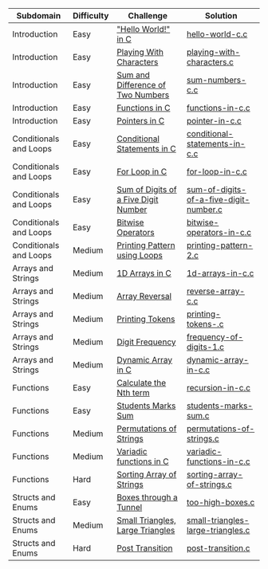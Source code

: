 | Subdomain | Difficulty | Challenge | Solution |
|--- |--- |--- |--- |
| Introduction | Easy | ["Hello World!" in C](https://www.hackerrank.com/challenges/hello-world-c/problem)|[hello-world-c.c](C_LANGUAGE_SECTION_HACKERRANK/hello-world-c.c) |
| Introduction | Easy | [Playing With Characters](https://www.hackerrank.com/challenges/playing-with-characters/problem)|[playing-with-characters.c](C_LANGUAGE_SECTION_HACKERRANK/playing-with-characters.c)|
| Introduction | Easy | [Sum and Difference of Two Numbers](https://www.hackerrank.com/challenges/sum-numbers-c/problem)|[sum-numbers-c.c](C_LANGUAGE_SECTION_HACKERRANK/sum-numbers-c.c)|
| Introduction | Easy | [Functions in C](https://www.hackerrank.com/challenges/functions-in-c/problem)|[functions-in-c.c](C_LANGUAGE_SECTION_HACKERRANK/functions-in-c.c)|
| Introduction | Easy | [Pointers in C](https://www.hackerrank.com/challenges/pointer-in-c/problem)|[pointer-in-c.c](C_LANGUAGE_SECTION_HACKERRANK/pointer-in-c.c)|
| Conditionals and Loops | Easy | [Conditional Statements in C](https://www.hackerrank.com/challenges/conditional-statements-in-c/problem)|[conditional-statements-in-c.c](C_LANGUAGE_SECTION_HACKERRANK/conditional-statements-in-c.c)|
| Conditionals and Loops | Easy | [For Loop in C](https://www.hackerrank.com/challenges/for-loop-in-c/problem)|[for-loop-in-c.c](c/for-loop-in-c.c)|
| Conditionals and Loops | Easy | [Sum of Digits of a Five Digit Number](https://www.hackerrank.com/challenges/sum-of-digits-of-a-five-digit-number/problem)|[sum-of-digits-of-a-five-digit-number.c](C_LANGUAGE_SECTION_HACKERRANK/sum-of-digits-of-a-five-digit-number.c)|
| Conditionals and Loops | Easy | [Bitwise Operators](https://www.hackerrank.com/challenges/bitwise-operators-in-c/problem)|[bitwise-operators-in-c.c](C_LANGUAGE_SECTION_HACKERRANK/bitwise-operators-in-c.c)|
| Conditionals and Loops | Medium | [Printing Pattern using Loops](https://www.hackerrank.com/challenges/printing-pattern-2/problem)|[printing-pattern-2.c](C_LANGUAGE_SECTION_HACKERRANK/printing-pattern-2.c)|
| Arrays and Strings | Medium | [1D Arrays in C](https://www.hackerrank.com/challenges/1d-arrays-in-c/problem)|[1d-arrays-in-c.c](C_LANGUAGE_SECTION_HACKERRANK/1d-arrays-in-c.c)|
| Arrays and Strings | Medium | [Array Reversal](https://www.hackerrank.com/challenges/reverse-array-c/problem)|[reverse-array-c.c](C_LANGUAGE_SECTION_HACKERRANK/reverse-array-c.c)|
| Arrays and Strings | Medium| [Printing Tokens](https://www.hackerrank.com/challenges/printing-tokens-/problem)|[printing-tokens-.c](C_LANGUAGE_SECTION_HACKERRANK/printing-tokens-.c)|
| Arrays and Strings| Medium | [Digit Frequency](https://www.hackerrank.com/challenges/frequency-of-digits-1/problem)|[frequency-of-digits-1.c](C_LANGUAGE_SECTION_HACKERRANK/frequency-of-digits-1.c)|
| Arrays and Strings | Medium | [Dynamic Array in C](https://www.hackerrank.com/challenges/dynamic-array-in-c/problem)|[dynamic-array-in-c.c](C_LANGUAGE_SECTION_HACKERRANK/dynamic-array-in-c.c)|
| Functions | Easy| [Calculate the Nth term](https://www.hackerrank.com/challenges/recursion-in-c/problem)|[recursion-in-c.c](C_LANGUAGE_SECTION_HACKERRANK/recursion-in-c.c)|
| Functions | Easy| [Students Marks Sum](https://www.hackerrank.com/challenges/students-marks-sum/problem)|[students-marks-sum.c](C_LANGUAGE_SECTION_HACKERRANK/students-marks-sum.c)|
| Functions | Medium | [Permutations of Strings](https://www.hackerrank.com/challenges/permutations-of-strings/problem)|[permutations-of-strings.c](C_LANGUAGE_SECTION_HACKERRANK/permutations-of-strings.c)|
| Functions | Medium | [Variadic functions in C](https://www.hackerrank.com/challenges/variadic-functions-in-c/problem)|[variadic-functions-in-c.c](C_LANGUAGE_SECTION_HACKERRANK/variadic-functions-in-c.c)|
| Functions | Hard |[Sorting Array of Strings](https://www.hackerrank.com/challenges/sorting-array-of-strings/problem)|[sorting-array-of-strings.c](C_LANGUAGE_SECTION_HACKERRANK/sorting-array-of-strings.c)|
| Structs and Enums | Easy| [Boxes through a Tunnel](https://www.hackerrank.com/challenges/too-high-boxes/problem)|[too-high-boxes.c](C_LANGUAGE_SECTION_HACKERRANK/too-high-boxes.c)|
| Structs and Enums | Medium |[Small Triangles, Large Triangles](https://www.hackerrank.com/challenges/small-triangles-large-triangles/problem)|[small-triangles-large-triangles.c](C_LANGUAGE_SECTION_HACKERRANK/small-triangles-large-triangles.c)|
| Structs and Enums | Hard |[Post Transition](https://www.hackerrank.com/challenges/post-transition/problem)|[post-transition.c](C_LANGUAGE_SECTION_HACKERRANK/post-transition.c) |